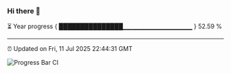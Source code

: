 ### Hi there 👋

⏳ Year progress { ███████████████▁▁▁▁▁▁▁▁▁▁▁▁▁▁▁ } 52.59 %

---

⏰ Updated on Fri, 11 Jul 2025 22:44:31 GMT

![Progress Bar CI](https://github.com/IshwaranRudhara/GIT-ACTION/workflows/Progress%20Bar%20CI/badge.svg)
